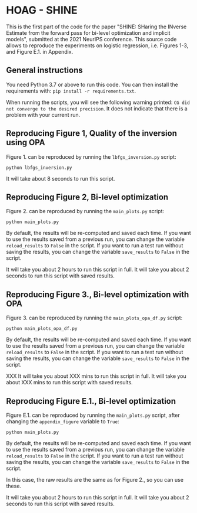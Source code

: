 # HOAG - SHINE

This is the first part of the code for the paper "SHINE: SHaring the INverse Estimate from the forward pass for bi-level optimization and implicit models", submitted at the 2021 NeurIPS conference.
This source code allows to reproduce the experiments on logistic regression, i.e. Figures 1-3, and Figure E.1. in Appendix.

## General instructions

You need Python 3.7 or above to run this code.
You can then install the requirements with: `pip install -r requirements.txt`.

When running the scripts, you will see the following warning printed: `CG did not converge to the desired precision`.
It does not indicate that there is a problem with your current run.

## Reproducing Figure 1, Quality of the inversion using OPA

Figure 1. can be reproduced by running the `lbfgs_inversion.py` script:

```
python lbfgs_inversion.py
```

It will take about 8 seconds to run this script.

## Reproducing Figure 2, Bi-level optimization

Figure 2. can be reproduced by running the `main_plots.py` script:

```
python main_plots.py
```

By default, the results will be re-computed and saved each time.
If you want to use the results saved from a previous run, you can change the variable `reload_results` to `False` in the script.
If you want to run a test run without saving the results, you can change the variable `save_results` to `False` in the script.

It will take you about 2 hours to run this script in full.
It will take you about 2 seconds to run this script with saved results.


## Reproducing Figure 3., Bi-level optimization with OPA

Figure 3. can be reproduced by running the `main_plots_opa_df.py` script:

```
python main_plots_opa_df.py
```

By default, the results will be re-computed and saved each time.
If you want to use the results saved from a previous run, you can change the variable `reload_results` to `False` in the script.
If you want to run a test run without saving the results, you can change the variable `save_results` to `False` in the script.

XXX
It will take you about XXX mins to run this script in full.
It will take you about XXX mins to run this script with saved results.

## Reproducing Figure E.1., Bi-level optimization

Figure E.1. can be reproduced by running the `main_plots.py` script, after changing the `appendix_figure` variable to `True`:

```
python main_plots.py
```

By default, the results will be re-computed and saved each time.
If you want to use the results saved from a previous run, you can change the variable `reload_results` to `False` in the script.
If you want to run a test run without saving the results, you can change the variable `save_results` to `False` in the script.

In this case, the raw results are the same as for Figure 2., so you can use these.

It will take you about 2 hours to run this script in full.
It will take you about 2 seconds to run this script with saved results.
